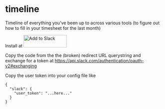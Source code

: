 # timeline

Timeline of everything you've been up to across various tools (to figure out how to fill in your timesheet for the last month)

Install at <a href="https://slack.com/oauth/v2/authorize?client_id=3316964946246.3320974157269&scope=&user_scope=search:read"><img alt="Add to Slack" height="40" width="139" src="https://platform.slack-edge.com/img/add_to_slack.png" srcSet="https://platform.slack-edge.com/img/add_to_slack.png 1x, https://platform.slack-edge.com/img/add_to_slack@2x.png 2x" /></a>

Copy the code from the the (broken) redirect URL querystring and exchange for a token at https://api.slack.com/authentication/oauth-v2#exchanging

Copy the user token into your config file like

```
{
  "slack": {
    "user_token": "...here..."
  }
}
